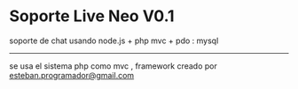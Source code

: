 Soporte Live Neo V0.1 
===========

soporte de chat usando node.js + php mvc + pdo : mysql

___________________________________________________________________________________
se usa el sistema php como mvc , framework creado por esteban.programador@gmail.com